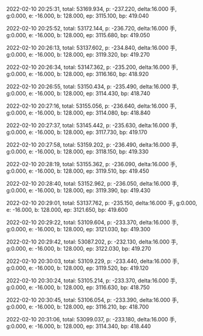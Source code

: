 2022-02-10 20:25:31, total: 53169.934, p: -237.220, delta:16.000 手, g:0.000, e: -16.000, b: 128.000, ep: 3115.100, bp: 419.040

2022-02-10 20:25:52, total: 53172.144, p: -236.720, delta:16.000 手, g:0.000, e: -16.000, b: 128.000, ep: 3115.680, bp: 419.050

2022-02-10 20:26:13, total: 53137.602, p: -234.840, delta:16.000 手, g:0.000, e: -16.000, b: 128.000, ep: 3119.320, bp: 419.270

2022-02-10 20:26:34, total: 53147.362, p: -235.200, delta:16.000 手, g:0.000, e: -16.000, b: 128.000, ep: 3116.160, bp: 418.920

2022-02-10 20:26:55, total: 53150.434, p: -235.490, delta:16.000 手, g:0.000, e: -16.000, b: 128.000, ep: 3114.430, bp: 418.740

2022-02-10 20:27:16, total: 53155.056, p: -236.640, delta:16.000 手, g:0.000, e: -16.000, b: 128.000, ep: 3114.080, bp: 418.840

2022-02-10 20:27:37, total: 53145.442, p: -235.630, delta:16.000 手, g:0.000, e: -16.000, b: 128.000, ep: 3117.730, bp: 419.170

2022-02-10 20:27:58, total: 53159.202, p: -236.490, delta:16.000 手, g:0.000, e: -16.000, b: 128.000, ep: 3118.150, bp: 419.330

2022-02-10 20:28:19, total: 53155.362, p: -236.090, delta:16.000 手, g:0.000, e: -16.000, b: 128.000, ep: 3119.510, bp: 419.450

2022-02-10 20:28:40, total: 53152.962, p: -236.050, delta:16.000 手, g:0.000, e: -16.000, b: 128.000, ep: 3119.390, bp: 419.430

2022-02-10 20:29:01, total: 53137.762, p: -235.150, delta:16.000 手, g:0.000, e: -16.000, b: 128.000, ep: 3121.650, bp: 419.600

2022-02-10 20:29:22, total: 53109.604, p: -233.370, delta:16.000 手, g:0.000, e: -16.000, b: 128.000, ep: 3121.030, bp: 419.300

2022-02-10 20:29:42, total: 53087.202, p: -232.130, delta:16.000 手, g:0.000, e: -16.000, b: 128.000, ep: 3122.030, bp: 419.270

2022-02-10 20:30:03, total: 53109.229, p: -233.440, delta:16.000 手, g:0.000, e: -16.000, b: 128.000, ep: 3119.520, bp: 419.120

2022-02-10 20:30:24, total: 53105.214, p: -233.370, delta:16.000 手, g:0.000, e: -16.000, b: 128.000, ep: 3116.630, bp: 418.750

2022-02-10 20:30:45, total: 53106.054, p: -233.390, delta:16.000 手, g:0.000, e: -16.000, b: 128.000, ep: 3116.210, bp: 418.700

2022-02-10 20:31:06, total: 53099.037, p: -233.180, delta:16.000 手, g:0.000, e: -16.000, b: 128.000, ep: 3114.340, bp: 418.440